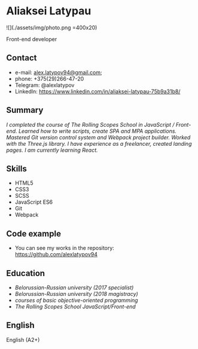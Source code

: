 # Aliaksei Latypau

![](./assets/img/photo.png =400x20)

  Front-end developer
  
## Contact

  * e-mail: alex.latypov94@gmail.com;
  * phone: +375(29)266-47-20
  * Telegram: @alexlatypov
  * LinkedIn: <https://www.linkedin.com/in/aliaksei-latypau-75b9a31b8/>
  
## Summary

  *I completed the course of The Rolling Scopes School in JavaScript / Front-end. Learned how to write scripts, create SPA and MPA applications. Mastered Git version control system and Webpack project builder. Worked with the Three.js library. I have experience as a freelancer, created landing pages. I am currently learning React.*
  
## Skills 

  * HTML5
  * CSS3
  * SCSS
  * JavaScript ES6
  * Git
  * Webpack
  
## Code example

  * You can see my works in the repository: <https://github.com/alexlatypov94>

## Education

  * *Belorussian-Russian university (2017 specialist)*
  * *Belorussian-Russian university (2018 magistracy)*
  * *courses of basic objective-oriented programming*
  * *The Rolling Scopes School JavaScript/Front-end*
  
## English

  English (A2+)
